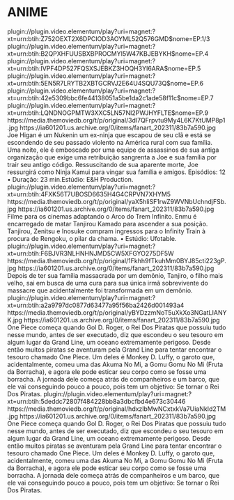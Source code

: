 # ANIME






<item>
<title>[COLOR silver][B] NINJA KAMUI [/COLOR][/B][COLOR yellow]  FULL HD  [B][/COLOR][/B]</title>
<link>plugin://plugin.video.elementum/play?uri=magnet:?xt=urn:btih:Z752OEXT2X6DPCIOD3AOYML52Q576GMD$nome=EP.1/3</link>
<link>plugin://plugin.video.elementum/play?uri=magnet:?xt=urn:btih:B2QPXHFUUSBXBPROCMYI5W47KBJEBYKH$nome=EP.4</link>
<link>plugin://plugin.video.elementum/play?uri=magnet:?xt=urn:btih:IVPF4DP527FQSXSJEBKZ3HOQH3YI6ARA$nome=EP.5</link>
<link>plugin://plugin.video.elementum/play?uri=magnet:?xt=urn:btih:5EN5R7LRYTB2XBTGCRVJ2E64U4SQU73Q$nome=EP.6</link>
<link>plugin://plugin.video.elementum/play?uri=magnet:?xt=urn:btih:42e5309bbc6fe44138051a5be1da2c1ade58f11c$nome=EP.7</link>
<link>plugin://plugin.video.elementum/play?uri=magnet:?xt=urn:btih:LQNDNOGPMTW3XXC5LN57NI2PWJHYFLTE$nome=EP.9</link>
<thumbnail>https://media.themoviedb.org/t/p/original/3dl7QFrpvtu9My4L6K7KtUMP8p1.jpg</thumbnail>
<fanart>https://ia601201.us.archive.org/0/items/fanart_202311/83b7a590.jpg</fanart>
<info> Joe Higan é um Nukenin um ex-ninja que escapou de seu clã e está se escondendo de seu passado violento na América rural com sua família. Uma noite, ele é emboscado por uma equipe de assassinos de sua antiga organização que exige uma retribuição sangrenta a Joe e sua família por trair seu antigo código. Ressuscitando de sua aparente morte, Joe ressurgirá como Ninja Kamui para vingar sua família e amigos. Episódios: 12 • Duração: 23 min.Estúdio: E&H Production.</info>
</item>

<item>
<title>[COLOR silver][B] DEMON SLAYER-MUGEM TRAIN O FILME [/COLOR][/B][COLOR yellow]  FULL HD  [B][/COLOR][/B]</title>
<link>plugin://plugin.video.elementum/play?uri=magnet:?xt=urn:btih:4FXK56T7UBOSD6635H4G4CRPVN7XHYM5</link>
<thumbnail>https://media.themoviedb.org/t/p/original/yaX5hliSF1rwZ9WVNbUchndjFSb.jpg</thumbnail>
<fanart>https://ia601201.us.archive.org/0/items/fanart_202311/83b7a590.jpg</fanart>
<info> Filme para os cinemas adaptando o Arco do Trem Infinito. Enmu é encarregado de matar Tanjirou Kamado para ascender a sua posição. Tanjirou, Zenitsu e Inosuke compram ingressos para o Infinity Train à procura de Rengoku, o pilar da chama. • Estúdio: Ufotable.</info>
</item>

<item>
<title>[COLOR silver][B] DEMON SLAYER - KIMETSU NO YAIBA 1º TEMPORADA [/COLOR][/B][COLOR yellow]  FULL HD  [B][/COLOR][/B]</title>
<link>plugin://plugin.video.elementum/play?uri=magnet:?xt=urn:btih:F6BJVR3NLHNHNJMD5CW5XFGYO275DF5W</link>
<thumbnail>https://media.themoviedb.org/t/p/original/1Fkhh9fTkuhMm0BYJ85cti223gP.jpg</thumbnail>
<fanart>https://ia601201.us.archive.org/0/items/fanart_202311/83b7a590.jpg</fanart>
<info>Depois de ter sua família massacrada por um demônio, Tanjiro, o filho mais velho, sai em busca de uma cura para sua única irmã sobrevivente do massacre que acidentalmente foi transformada em um demônio.</info>
</item>

<item>
<title>[COLOR silver][B] ONE PIERCE 1º TEMPORADA [/COLOR][/B][COLOR yellow]  FULL HD  [B][/COLOR][/B]</title>
<link>plugin://plugin.video.elementum/play?uri=magnet:?xt=urn:btih:a2a9797dc0877d63477a95f56ba2426d001493a4</link>
<thumbnail>https://media.themoviedb.org/t/p/original/yBYDzzmNoT5uXkXo3NGatLIANYK.jpg</thumbnail>
<fanart>https://ia601201.us.archive.org/0/items/fanart_202311/83b7a590.jpg</fanart>
<info>One Piece começa quando Gol D. Roger, o Rei Dos Piratas que possuiu tudo nesse mundo, antes de ser executado, diz que escondeu o seu tesouro em algum lugar da Grand Line, um oceano extremamente perigoso. Desde então muitos piratas se aventuram pela Grand Line para tentar encontrar o tesouro chamado One Piece. Um deles é Monkey D. Luffy, o garoto que, acidentalmente, comeu uma das Akuma No Mi, a Gomu Gomu No Mi (Fruta da Borracha), e agora ele pode esticar seu corpo como se fosse uma borracha. A jornada dele começa atrás de companheiros e um barco, que ele vai conseguindo pouco a pouco, pois tem um objetivo: Se tornar o Rei Dos Piratas.</info>
</item>

<item>
<title>[COLOR silver][B] ONE PIERCE 2º TEMPORADA [/COLOR][/B][COLOR yellow]  FULL HD  [B][/COLOR][/B]</title>
<link>plugin://plugin.video.elementum/play?uri=magnet:?xt=urn:btih:5deddc72807f484228bb8a3dbcfbd4e673c30446</link>
<thumbnail>https://media.themoviedb.org/t/p/original/hdxzlbMwNCxtxkVa7UiaNkId2TM.jpg</thumbnail>
<fanart>https://ia601201.us.archive.org/0/items/fanart_202311/83b7a590.jpg</fanart>
<info>One Piece começa quando Gol D. Roger, o Rei Dos Piratas que possuiu tudo nesse mundo, antes de ser executado, diz que escondeu o seu tesouro em algum lugar da Grand Line, um oceano extremamente perigoso. Desde então muitos piratas se aventuram pela Grand Line para tentar encontrar o tesouro chamado One Piece. Um deles é Monkey D. Luffy, o garoto que, acidentalmente, comeu uma das Akuma No Mi, a Gomu Gomu No Mi (Fruta da Borracha), e agora ele pode esticar seu corpo como se fosse uma borracha. A jornada dele começa atrás de companheiros e um barco, que ele vai conseguindo pouco a pouco, pois tem um objetivo: Se tornar o Rei Dos Piratas.</info>
</item>




